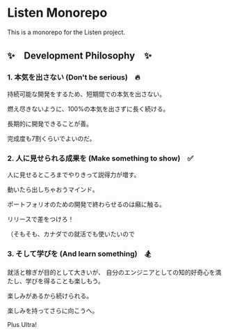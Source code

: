 # Listen Monorepo

This is a monorepo for the Listen project. 

## ✨　Development Philosophy　✨

### 1. 本気を出さない (Don't be serious)　🔥

持続可能な開発をするため、短期間での本気を出さない。

燃え尽きないように、100%の本気を出さずに長く続ける。

長期的に開発できることが善。

完成度も7割くらいでよいのだ。

### 2. 人に見せられる成果を (Make something to show)　✅

人に見せるところまでやりきって説得力が増す。

動いたら出しちゃおうマインド。

ポートフォリオのための開発で終わらせるのは癪に触る。

リリースで差をつけろ！

（そもそも、カナダでの就活でも使いたいので

### 3. そして学びを (And learn something)　🏂

就活と稼ぎが目的として大きいが、
自分のエンジニアとしての知的好奇心を満たし、学びを得ることも楽しもう。

楽しみがあるから続けられる。

楽しみを持ってさらに向こうへ。

Plus Ultra!